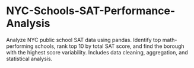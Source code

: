 # NYC-Schools-SAT-Performance-Analysis
Analyze NYC public school SAT data using pandas. Identify top math-performing schools, rank top 10 by total SAT score, and find the borough with the highest score variability. Includes data cleaning, aggregation, and statistical analysis.
